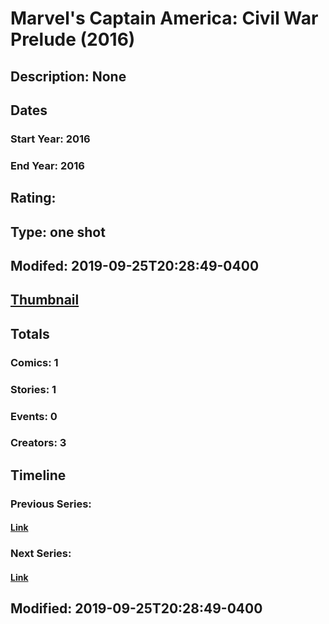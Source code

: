 # Marvel's Captain America: Civil War Prelude (2016)
## Description: None
## Dates
### Start Year: 2016
### End Year: 2016
## Rating: 
## Type: one shot
## Modifed: 2019-09-25T20:28:49-0400
## [Thumbnail](http://i.annihil.us/u/prod/marvel/i/mg/8/80/56a102bd6b2e3.jpg)
## Totals
### Comics: 1
### Stories: 1
### Events: 0
### Creators: 3
## Timeline
### Previous Series: 
#### [Link]()
### Next Series: 
#### [Link]()
## Modified: 2019-09-25T20:28:49-0400